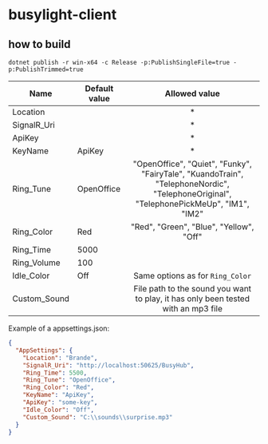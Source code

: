 ﻿# busylight-client

## how to build
``dotnet publish -r win-x64 -c Release -p:PublishSingleFile=true -p:PublishTrimmed=true``




| Name         | Default value |                                                             Allowed value                                                             |
| ------------ | ------------- | :-----------------------------------------------------------------------------------------------------------------------------------: |
| Location     |               |                                                                   *                                                                   |
| SignalR_Uri  |               |                                                                   *                                                                   |
| ApiKey       |               |                                                                   *                                                                   |
| KeyName      | ApiKey        |                                                                   *                                                                   |
| Ring_Tune    | OpenOffice    | "OpenOffice", "Quiet", "Funky", "FairyTale", "KuandoTrain", "TelephoneNordic", "TelephoneOriginal", "TelephonePickMeUp", "IM1", "IM2" |
| Ring_Color   | Red           |                                                "Red", "Green", "Blue", "Yellow", "Off"                                                |
| Ring_Time    | 5000          |                                                                                                                                       |
| Ring_Volume  | 100           |                                                                                                                                       |
| Idle_Color   | Off           |                                                   Same options as for `Ring_Color`                                                    |
| Custom_Sound |               |                           File path to the sound you want to play, it has only been tested with an mp3 file                           |


Example of a appsettings.json:
```json
{
  "AppSettings": {
    "Location": "Brande",
    "SignalR_Uri": "http://localhost:50625/BusyHub",
    "Ring_Time": 5500,
    "Ring_Tune": "OpenOffice",
    "Ring_Color": "Red",
    "KeyName": "ApiKey",
    "ApiKey": "some-key",
    "Idle_Color": "Off",
    "Custom_Sound": "C:\\sounds\\surprise.mp3"
  }
}
```
